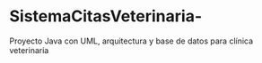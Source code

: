 # SistemaCitasVeterinaria-
Proyecto Java con UML, arquitectura y base de datos para clínica veterinaria
